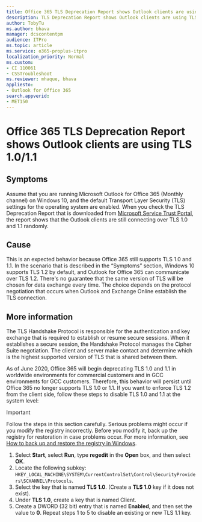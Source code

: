 ```yaml
---
title: Office 365 TLS Deprecation Report shows Outlook clients are using TLS 1.0/1.1
description: TLS Deprecation Report shows Outlook clients are using TLS 1.0/1.1 when running Outlook on Windows 10.
author: TobyTu
ms.author: bhava
manager: dcscontentpm
audience: ITPro 
ms.topic: article 
ms.service: o365-proplus-itpro
localization_priority: Normal
ms.custom:
- CI 110061
- CSSTroubleshoot 
ms.reviewer: mhaque, bhava
appliesto:
- Outlook for Office 365
search.appverid:
- MET150
---
```


# Office 365 TLS Deprecation Report shows Outlook clients are using TLS 1.0/1.1

## Symptoms

Assume that you are running Microsoft Outlook for Office 365 (Monthly channel) on Windows 10, and the default Transport Layer Security (TLS) settings for the operating system are enabled. When you check the TLS Deprecation Report that is downloaded from [Microsoft Service Trust Portal](https://servicetrust.microsoft.com/AdminPage/TlsDeprecationReport/Download), the report shows that the Outlook clients are still connecting over TLS 1.0 and 1.1 randomly.

## Cause

This is an expected behavior because Office 365 still supports TLS 1.0 and 1.1. In the scenario that is described in the “Symptoms” section, Windows 10 supports TLS 1.2 by default, and Outlook for Office 365 can communicate over TLS 1.2. There's no guarantee that the same version of TLS will be chosen for data exchange every time. The choice depends on the protocol negotiation that occurs when Outlook and Exchange Online establish the TLS connection.

## More information

The TLS Handshake Protocol is responsible for the authentication and key exchange that is required to establish or resume secure sessions. When it establishes a secure session, the Handshake Protocol manages the Cipher Suite negotiation. The client and server make contact and determine which is the highest supported version of TLS that is shared between them.

As of June 2020, Office 365 will begin deprecating TLS 1.0 and 1.1 in worldwide environments for commercial customers and in GCC environments for GCC customers. Therefore, this behavior will persist until Office 365 no longer supports TLS 1.0 or 1.1. If you want to enforce TLS 1.2 from the client side, follow these steps to disable TLS 1.0 and 1.1 at the system level:
> [!IMPORTANT]
> Follow the steps in this section carefully. Serious problems might occur if you modify the registry incorrectly. Before you modify it, back up the registry for restoration in case problems occur. For more information, see [How to back up and restore the registry in Windows](https://support.microsoft.com/help/322756).

1. Select **Start**, select **Run**, type **regedit** in the **Open** box, and then select **OK**.
2. Locate the following subkey:
 `HKEY_LOCAL_MACHINE\SYSTEM\CurrentControlSet\Control\SecurityProviders\SCHANNEL\Protocols`.
3. Select the key that is named **TLS 1.0**. (Create a **TLS 1.0** key if it does not exist).
4. Under **TLS 1.0**, create a key that is named Client.
5. Create a DWORD (32 bit) entry that is named **Enabled**, and then set the value to **0**.
Repeat steps 1 to 5 to disable an existing or new TLS 1.1 key.
